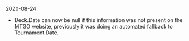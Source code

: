 2020-08-24

* Deck.Date can now be null if this information was not present on the MTGO website, previously it was doing an automated fallback to Tournament.Date.